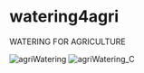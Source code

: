 # watering4agri
WATERING FOR AGRICULTURE

![agriWatering](https://user-images.githubusercontent.com/56528849/137171786-79f71ddf-883d-4fdb-b8b4-2015413422ae.png)
![agriWatering_C](https://user-images.githubusercontent.com/56528849/137171828-dd980028-e9fc-4d47-98cc-79716387912a.png)

